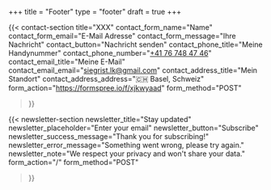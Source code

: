 +++
title =  "Footer"
type = "footer"
draft = true
+++


{{< contact-section
    title="XXX" 
    contact_form_name="Name"
    contact_form_email="E-Mail Adresse"
    contact_form_message="Ihre Nachricht"
    contact_button="Nachricht senden"
    contact_phone_title="Meine Handynummer"
    contact_phone_number="<a href='tel:+41767484746'>+41 76 748 47 46</a>"
    contact_email_title="Meine E-Mail"
    contact_email_email="<a href='mailto:siegrist.lk@gmail.com'>siegrist.lk@gmail.com</a>"
    contact_address_title="Mein Standort"
    contact_address_address="🇨🇭 Basel, Schweiz"
    form_action="https://formspree.io/f/xjkwyaad"
    form_method="POST"
>}}

{{< newsletter-section 
    newsletter_title="Stay updated"
    newsletter_placeholder="Enter your email"
    newsletter_button="Subscribe"
    newsletter_success_message="Thank you for subscribing!"
    newsletter_error_message="Something went wrong, please try again."
    newsletter_note="We respect your privacy and won't share your data."
    form_action="/"
    form_method="POST"
>}}

